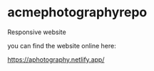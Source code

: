 # acmephotographyrepo
Responsive website

you can find the website online here: 

https://aphotography.netlify.app/
